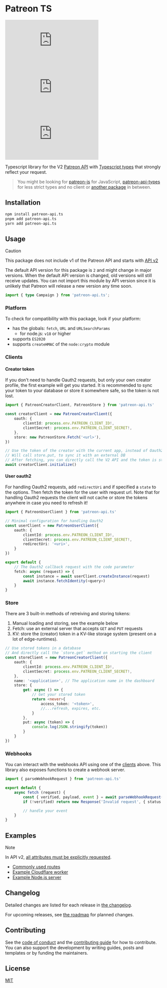# Patreon TS

[![npm](https://img.shields.io/npm/v/patreon-api.ts)](https://www.npmjs.com/package/patreon-api.ts?activeTab=versions)
[![npm](https://img.shields.io/npm/dm/patreon-api.ts)](https://www.npmjs.com/package/patreon-api.ts?activeTab=readme)
[![GitHub issues](https://img.shields.io/github/issues/ghostrider-05/patreon-api.ts)](https://github.com/ghostrider-05/patreon-api.ts/issues/)

Typescript library for the V2 [Patreon API](https://docs.patreon.com/) with [Typescript types](./examples/README.md) that strongly reflect your request.

> You might be looking for [patreon-js](https://github.com/Patreon/patreon-js) for JavaScript, [patreon-api-types](https://github.com/mrTomatolegit/patreon-api-types) for less strict types and no client or [another package](https://www.npmjs.com/search?q=patreon) in between.

## Installation

```sh
npm install patreon-api.ts
pnpm add patreon-api.ts
yarn add patreon-api.ts
```

## Usage

> [!CAUTION]
> This package does not include v1 of the Patreon API and starts with [API v2](https://docs.patreon.com/#apiv2-oauth)

The default API version for this package is `2` and might change in major versions.
When the default API version is changed, old versions will still receive updates.
You can not import this module by API version since it is unlikely that Patreon will release a new version any time soon.

```ts
import { type Campaign } from 'patreon-api.ts';
```

### Platform

To check for compatibility with this package, look if your platform:

- has the globals: `fetch`, `URL` and `URLSearchParams`
  - for node.js: `v18` or higher
- supports `ES2020`
- supports `createHMAC` of the `node:crypto` module

### Clients

#### Creator token

If you don't need to handle Oauth2 requests, but only your own creator profile, the first example will get you started.
It is recommended to sync your token to your database or store it somewhere safe, so the token is not lost.

```ts
import { PatreonCreatorClient, PatreonStore } from 'patreon-api.ts'

const creatorClient = new PatreonCreatorClient({
    oauth: {
        clientId: process.env.PATREON_CLIENT_ID!,
        clientSecret: process.env.PATREON_CLIENT_SECRET!,
    },
    store: new PatreonStore.Fetch('<url>'),
})

// Use the token of the creator with the current app, instead of Oauth2 callback
// Will call store.put, to sync it with an external DB
// After fetching, you can directly call the V2 API and the token is stored with store.put
await creatorClient.initialize()
```

#### User oauth2

For handling Oauth2 requests, add `redirectUri` and if specified a `state` to the options.
Then fetch the token for the user with request url.
Note that for handling Oauth2 requests the client will not cache or store the tokens anywhere in case you need to refresh it!

```ts
import { PatreonUserClient } from 'patreon-api.ts'

// Minimal configuration for handling Oauth2
const userClient = new PatreonUserClient({
    oauth: {
        clientId: process.env.PATREON_CLIENT_ID!,
        clientSecret: process.env.PATREON_CLIENT_SECRET!,
        redirectUri: '<uri>',
    }
})

export default {
    // The Oauth2 callback request with the code parameter
    fetch: async (request) => {
        const instance = await userClient.createInstance(request)
        await instance.fetchIdentity(<query>)
    }
}
```

### Store

There are 3 built-in methods of retreiving and storing tokens:

1. Manual loading and storing, see the example below
2. Fetch: use an external server that accepts `GET` and `PUT` requests
3. KV: store the (creator) token in a KV-like storage system (present on a lot of edge-runtimes).

```ts
// Use stored tokens in a database
// And directly call the `store.get` method on starting the client
const storeClient = new PatreonCreatorClient({
    oauth: {
        clientId: process.env.PATREON_CLIENT_ID!,
        clientSecret: process.env.PATREON_CLIENT_SECRET!,
    },
    name: '<application>', // The application name in the dashboard
    store: {
        get: async () => {
            // Get your stored token
            return <never>{
                access_token: '<token>',
                //...refresh, expires, etc.
            }
        },
        put: async (token) => {
            console.log(JSON.stringify(token))
        }
    }
})
```

### Webhooks

You can interact with the webhooks API using one of the [clients](#clients) above. This library also exposes functions to create a webhook server.

```ts
import { parseWebhookRequest } from 'patreon-api.ts'

export default {
    async fetch (request) {
        const { verified, payload, event } = await parseWebhookRequest(request, env.WEBHOOK_SECRET)
        if (!verified) return new Response('Invalid request', { status: 403 })

        // handle your event
    }
}
```

## Examples

> [!NOTE]
> In API v2, [all attributes must be explicitly requested](https://docs.patreon.com/#apiv2-oauth).

- [Commonly used routes](./examples/README.md)
- [Example Cloudflare worker](./examples/cloudflare-worker/)
- [Example Node.js server](./examples/nodejs/)

## Changelog

Detailed changes are listed for each release in [the changelog](./CHANGELOG.md).

For upcoming releases, see [the roadmap](https://github.com/users/ghostrider-05/projects/5) for planned changes.

## Contributing

See the [code of conduct](./CODE_OF_CONDUCT.md) and the [contributing guide](./CONTRIBUTING.md) for how to contribute. You can also support the development by writing guides, posts and templates or by funding the maintainers.

## License

[MIT](./LICENSE)
